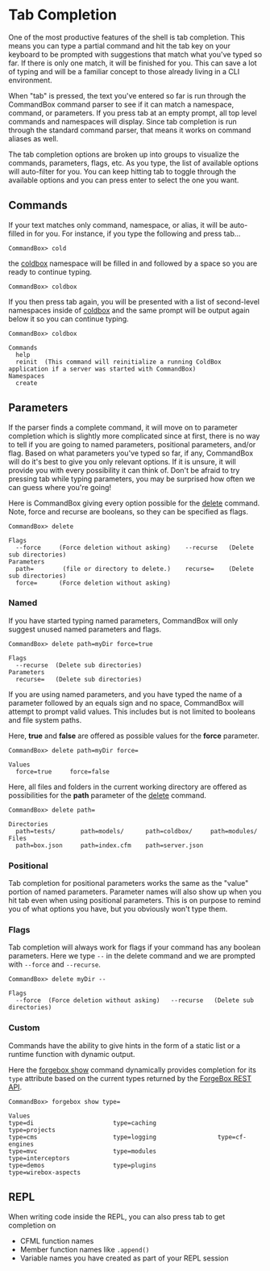 # Tab Completion

One of the most productive features of the shell is tab completion. This means you can type a partial command and hit the tab key on your keyboard to be prompted with suggestions that match what you've typed so far. If there is only one match, it will be finished for you. This can save a lot of typing and will be a familiar concept to those already living in a CLI environment.

When "tab" is pressed, the text you've entered so far is run through the CommandBox command parser to see if it can match a namespace, command, or parameters. If you press tab at an empty prompt, all top level commands and namespaces will display. Since tab completion is run through the standard command parser, that means it works on command aliases as well.

The tab completion options are broken up into groups to visualize the commands, parameters, flags, etc.  As you type, the list of available options will auto-filter for you.  You can keep hitting tab to toggle through the available options and you can press enter to select the one you want.

## Commands

If your text matches only command, namespace, or alias, it will be auto-filled in for you. For instance, if you type the following and press tab...

```text
CommandBox> cold
```

the [coldbox](http://apidocs.ortussolutions.com/commandbox/current/index.html?commandbox/system/modules/coldbox-commands/commands/coldbox/package-summary.html) namespace will be filled in and followed by a space so you are ready to continue typing.

```text
CommandBox> coldbox
```

If you then press tab again, you will be presented with a list of second-level namespaces inside of [coldbox](http://apidocs.ortussolutions.com/commandbox/current/index.html?commandbox/system/modules/coldbox-commands/commands/coldbox/package-summary.html) and the same prompt will be output again below it so you can continue typing.

```text
CommandBox> coldbox

Commands
  help
  reinit  (This command will reinitialize a running ColdBox application if a server was started with CommandBox)
Namespaces
  create
```

## Parameters

If the parser finds a complete command, it will move on to parameter completion which is slightly more complicated since at first, there is no way to tell if you are going to named parameters, positional parameters, and/or flag. Based on what parameters you've typed so far, if any, CommandBox will do it's best to give you only relevant options. If it is unsure, it will provide you with every possibility it can think of. Don't be afraid to try pressing tab while typing parameters, you may be surprised how often we can guess where you're going!

Here is CommandBox giving every option possible for the [delete](http://apidocs.ortussolutions.com/commandbox/current/index.html?commandbox/system/modules/system-commands/commands/delete.html) command. Note, force and recurse are booleans, so they can be specified as flags.

```text
CommandBox> delete

Flags
  --force     (Force deletion without asking)    --recurse   (Delete sub directories)
Parameters
  path=        (file or directory to delete.)    recurse=    (Delete sub directories)
  force=      (Force deletion without asking)
```

### Named

If you have started typing named parameters, CommandBox will only suggest unused named parameters and flags.

```text
CommandBox> delete path=myDir force=true

Flags
  --recurse  (Delete sub directories)
Parameters
  recurse=   (Delete sub directories)
```

If you are using named parameters, and you have typed the name of a parameter followed by an equals sign and no space, CommandBox will attempt to prompt valid values. This includes but is not limited to booleans and file system paths.

Here, **true** and **false** are offered as possible values for the **force** parameter.

```text
CommandBox> delete path=myDir force=

Values
  force=true     force=false
```

Here, all files and folders in the current working directory are offered as possibilities for the **path** parameter of the [delete](http://apidocs.ortussolutions.com/commandbox/current/index.html?commandbox/system/modules/system-commands/commands/delete.html) command.

```text
CommandBox> delete path=

Directories
  path=tests/       path=models/      path=coldbox/     path=modules/
Files
  path=box.json     path=index.cfm    path=server.json
```

### Positional

Tab completion for positional parameters works the same as the "value" portion of named parameters. Parameter names will also show up when you hit tab even when using positional parameters. This is on purpose to remind you of what options you have, but you obviously won't type them.

### Flags

Tab completion will always work for flags if your command has any boolean parameters. Here we type `--` in the delete command and we are prompted with `--force` and `--recurse`.

```text
CommandBox> delete myDir --

Flags
  --force  (Force deletion without asking)   --recurse   (Delete sub directories)
```

### Custom

Commands have the ability to give hints in the form of a static list or a runtime function with dynamic output.

Here the [forgebox show](http://apidocs.ortussolutions.com/commandbox/current/index.html?commandbox/system/modules/forgebox-commands/commands/forgebox/show.html) command dynamically provides completion for its `type` attribute based on the current types returned by the [ForgeBox REST API](http://wiki.coldbox.org/wiki/ForgeBox:API-Documentation.cfm).

```text
CommandBox> forgebox show type=

Values
type=di                      type=caching                 type=projects
type=cms                     type=logging                 type=cf-engines
type=mvc                     type=modules                 type=interceptors
type=demos                   type=plugins                 type=wirebox-aspects
```

## REPL

When writing code inside the REPL, you can also press tab to get completion on 

* CFML function names
* Member function names like `.append()`
* Variable names you have created as part of your REPL session

